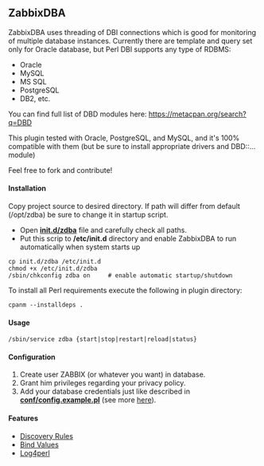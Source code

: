 ## ZabbixDBA
ZabbixDBA uses threading of DBI connections which is good for monitoring of multiple database instances.
Currently there are template and query set only for Oracle database, but Perl DBI supports any type of RDBMS:
- Oracle
- MySQL
- MS SQL
- PostgreSQL
- DB2, etc.
  
You can find full list of DBD modules here: https://metacpan.org/search?q=DBD

This plugin tested with Oracle, PostgreSQL, and MySQL, and it's 100% compatible with them (but be sure to install appropriate drivers and DBD::... module)

Feel free to fork and contribute!
  
#### Installation
Copy project source to desired directory.
If path will differ from default (/opt/zdba) be sure to change it in startup script.

- Open **[init.d/zdba](init.d/zdba)** file and carefully check all paths.
- Put this scrip to **/etc/init.d** directory and enable ZabbixDBA to run automatically when system starts up
```
cp init.d/zdba /etc/init.d
chmod +x /etc/init.d/zdba
/sbin/chkconfig zdba on     # enable automatic startup/shutdown
```
  
To install all Perl requirements execute the following in plugin directory:
```
cpanm --installdeps .
```
  
#### Usage
```
/sbin/service zdba {start|stop|restart|reload|status}
```
  
#### Configuration
1. Create user ZABBIX (or whatever you want) in database.
2. Grant him privileges regarding your privacy policy.
3. Add your database credentials just like described in **[conf/config.example.pl](conf/config.example.pl)** (see more [here](docs/Configuration.md)).

#### Features

- [Discovery Rules](docs/DiscoveryRules.md)
- [Bind Values](https://metacpan.org/pod/DBI#Placeholders-and-Bind-Values)
- [Log4perl](https://metacpan.org/pod/Log::Log4perl)
